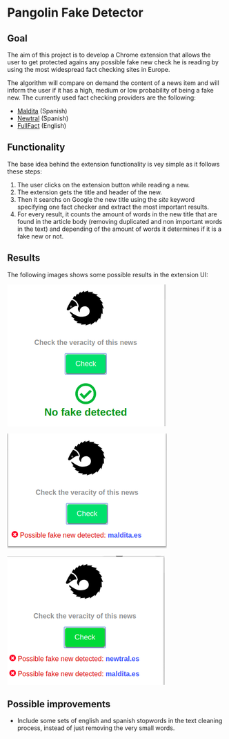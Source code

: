 # Pangolin Fake Detector

## Goal

The aim of this project is to develop a Chrome extension that allows the user to get protected agains any possible fake new check he is reading by using the most widespread fact checking sites in Europe.

The algorithm will compare on demand the content of a news item and will inform the user if it has a high, medium or low probability of being a fake new. The currently used fact checking providers are the following:

- [Maldita](https://www.maldita.es) (Spanish)
- [Newtral](https://www.newtral.es) (Spanish)
- [FullFact](https://fullfact.org) (English)

## Functionality

The base idea behind the extension functionality is vey simple as it follows these steps:

1. The user clicks on the extension button while reading a new.
2. The extension gets the title and header of the new.
3. Then it searchs on Google the new title using the *site* keyword specifying one fact checker and extract the most important results.
4. For every result, it counts the amount of words in the new title that are found in the article body (removing duplicated and non important words in the text) and depending of the amount of words it determines if it is a fake new or not.

## Results

The following images shows some possible results in the extension UI:

![No fake new](images/pangolin_clean.png)

![Possible fake new with 1 result](images/pangolin_1result.png)

![Possible fake new with 2 results](images/pangolin_2results.png)

## Possible improvements

* Include some sets of english and spanish stopwords in the text cleaning process, instead of just removing the very small words.
